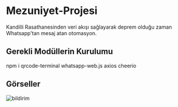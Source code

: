 # Mezuniyet-Projesi
Kandilli Rasathanesinden veri akışı sağlayarak deprem olduğu zaman Whatsapp'tan mesaj atan otomasyon.

Gerekli Modüllerin Kurulumu
---------------------------

npm i qrcode-terminal whatsapp-web.js axios cheerio


Görseller
----------


<img src="[https://cdn.discordapp.com/attachments/911623599750774794/1113283810935709726/IMG_0767.png](https://cdn.discordapp.com/attachments/911623599750774794/1229435251621761155/IMG_6330.png?ex=662fabcd&is=661d36cd&hm=3d6cf754d3d74d8e1bd07193f8cf9d3096847d9f706e05c1ccd3e167867ad280&)" alt="bildirim">

